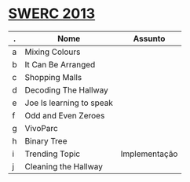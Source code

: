 [SWERC 2013](http://codeforces.com/gym/100443)
================

 . | Nome | Assunto
    --- | ---- | ---
a |Mixing Colours           |
b |It Can Be Arranged       |
c |Shopping Malls           |
d |Decoding The Hallway     |
e |Joe Is learning to speak |
f |Odd and Even Zeroes      |
g |VivoParc                 |
h |Binary Tree              |
i |Trending Topic           | Implementação
j |Cleaning the Hallway     |
